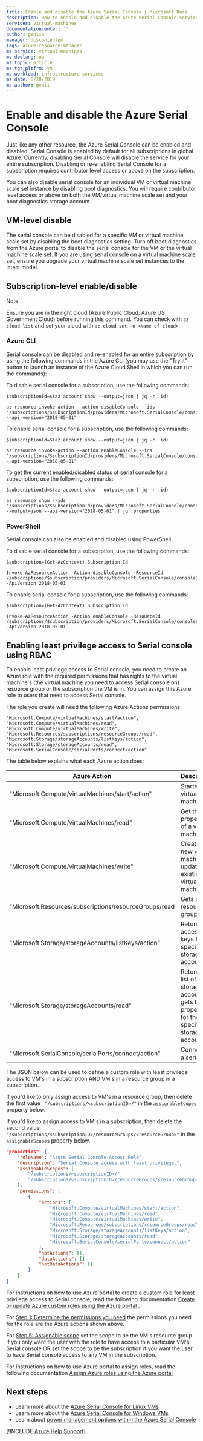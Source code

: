 ```yaml
---
title: Enable and disable the Azure Serial Console | Microsoft Docs
description: How to enable and disable the Azure Serial Console service
services: virtual-machines
documentationcenter: ''
author: genlin
manager: dcscontentpm
tags: azure-resource-manager
ms.service: virtual-machines
ms.devlang: na
ms.topic: article
ms.tgt_pltfrm: vm
ms.workload: infrastructure-services
ms.date: 8/20/2019
ms.author: genli
---
```


# Enable and disable the Azure Serial Console

Just like any other resource, the Azure Serial Console can be enabled and disabled. Serial Console is enabled by default for all subscriptions in global Azure. Currently, disabling Serial Console will disable the service for your entire subscription. Disabling or re-enabling Serial Console for a subscription requires contributor level access or above on the subscription.

You can also disable serial console for an individual VM or virtual machine scale set instance by disabling boot diagnostics. You will require contributor level access or above on both the VM/virtual machine scale set and your boot diagnostics storage account.

## VM-level disable

The serial console can be disabled for a specific VM or virtual machine scale set by disabling the boot diagnostics setting. Turn off boot diagnostics from the Azure portal to disable the serial console for the VM or the virtual machine scale set. If you are using serial console on a virtual machine scale set, ensure you upgrade your virtual machine scale set instances to the latest model.

## Subscription-level enable/disable

> [!NOTE]
> Ensure you are in the right cloud (Azure Public Cloud, Azure US Government Cloud) before running this command. You can check with `az cloud list` and set your cloud with `az cloud set -n <Name of cloud>`.

### Azure CLI

Serial console can be disabled and re-enabled for an entire subscription by using the following commands in the Azure CLI (you may use the "Try it" button to launch an instance of the Azure Cloud Shell in which you can run the commands):

To disable serial console for a subscription, use the following commands:

```azurecli-interactive
$subscriptionId=$(az account show --output=json | jq -r .id)

az resource invoke-action --action disableConsole --ids "/subscriptions/$subscriptionId/providers/Microsoft.SerialConsole/consoleServices/default" --api-version="2018-05-01"
```

To enable serial console for a subscription, use the following commands:

```azurecli-interactive
$subscriptionId=$(az account show --output=json | jq -r .id)

az resource invoke-action --action enableConsole --ids "/subscriptions/$subscriptionId/providers/Microsoft.SerialConsole/consoleServices/default" --api-version="2018-05-01"
```

To get the current enabled/disabled status of serial console for a subscription, use the following commands:

```azurecli-interactive
$subscriptionId=$(az account show --output=json | jq -r .id)

az resource show --ids "/subscriptions/$subscriptionId/providers/Microsoft.SerialConsole/consoleServices/default" --output=json --api-version="2018-05-01" | jq .properties
```

### PowerShell

Serial console can also be enabled and disabled using PowerShell.

To disable serial console for a subscription, use the following commands:

```azurepowershell-interactive
$subscription=(Get-AzContext).Subscription.Id

Invoke-AzResourceAction -Action disableConsole -ResourceId /subscriptions/$subscription/providers/Microsoft.SerialConsole/consoleServices/default -ApiVersion 2018-05-01
```

To enable serial console for a subscription, use the following commands:

```azurepowershell-interactive
$subscription=(Get-AzContext).Subscription.Id

Invoke-AzResourceAction -Action enableConsole -ResourceId /subscriptions/$subscription/providers/Microsoft.SerialConsole/consoleServices/default -ApiVersion 2018-05-01
```

## Enabling least privilege access to Serial console using RBAC

To enable least privilege access to Serial console, you need to create an Azure role with the required permissions that has rights to the virtual machine's (the virtual machine you need to access Serial console on) resource group or the subscription the VM is in. You can assign this Azure role to users that need to access Serial console.

The role you create will need the following Azure Actions permissions:

```Actions
"Microsoft.Compute/virtualMachines/start/action",
"Microsoft.Compute/virtualMachines/read",
"Microsoft.Compute/virtualMachines/write",
"Microsoft.Resources/subscriptions/resourceGroups/read",
"Microsoft.Storage/storageAccounts/listKeys/action",
"Microsoft.Storage/storageAccounts/read",
"Microsoft.SerialConsole/serialPorts/connect/action"
```

The table below explains what each Azure action does:

| Azure Action | Description  |
|---|---|
| "Microsoft.Compute/virtualMachines/start/action" | Starts the virtual machine |
| "Microsoft.Compute/virtualMachines/read" | Get the properties of a virtual machine |
| "Microsoft.Compute/virtualMachines/write" | Creates a new virtual machine or updates an existing virtual machine |
| "Microsoft.Resources/subscriptions/resourceGroups/read | Gets or lists resource groups |
| "Microsoft.Storage/storageAccounts/listKeys/action" | Returns the access keys for the specified storage account
| "Microsoft.Storage/storageAccounts/read" | Returns the list of storage accounts or gets the properties for the specified storage account |
| "Microsoft.SerialConsole/serialPorts/connect/action" | Connect to a serial port |

The JSON below can be used to define a custom role with least privilege access to VM's in a subscription AND VM's in a resource group in a subscription.

If you'd like to only assign access to VM's in a resource group, then delete the first value ` "/subscriptions/<subscriptionID>/"` in the `assignableScopes` property below.

If you'd like to assign access to VM's in a subscription, then delete the second value ` "/subscriptions/<subscriptionID>/resourceGroups/<resourceGroup>"` in the `assignableScopes` property below.

```json
"properties": {
    "roleName": "Azure Serial Console Access Role",
    "description": "Serial Console access with least privilege.",
    "assignableScopes": [
        "/subscriptions/<subscriptionID>/"
        "/subscriptions/<subscriptionID>/resourceGroups/<resourceGroup>"
    ],
    "permissions": [
        {
            "actions": [
                "Microsoft.Compute/virtualMachines/start/action",
                "Microsoft.Compute/virtualMachines/read",
                "Microsoft.Compute/virtualMachines/write",
                "Microsoft.Resources/subscriptions/resourceGroups/read",
                "Microsoft.Storage/storageAccounts/listKeys/action",
                "Microsoft.Storage/storageAccounts/read",
                "Microsoft.SerialConsole/serialPorts/connect/action"
            ],
            "notActions": [],
            "dataActions": [],
            "notDataActions": []
        }
    ]
}
```

For instructions on how to use Azure portal to create a custom role for least privilege access to Serial console, read the following documentation [Create or update Azure custom roles using the Azure portal
](https://docs.microsoft.com/azure/role-based-access-control/custom-roles-portal).

For [Step 1: Determine the permissions you need](https://docs.microsoft.com/azure/role-based-access-control/custom-roles-portal#step-1-determine-the-permissions-you-need) the permissions you need for the role are the Azure actions shown above.

For [Step 5: Assignable scope](https://docs.microsoft.com/azure/role-based-access-control/custom-roles-portal#step-5-assignable-scopes) set the scope to be the VM's resource group if you only want the user with the role to have access to a particular VM's Serial console OR set the scope to be the subscription if you want the user to have Serial console access to any VM in the subscription.

For instructions on how to use Azure portal to assign roles, read the following documentation [Assign Azure roles using the Azure portal
](https://learn.microsoft.com/azure/role-based-access-control/role-assignments-portal?tabs=current)


## Next steps

* Learn more about the [Azure Serial Console for Linux VMs](./serial-console-linux.md)
* Learn more about the [Azure Serial Console for Windows VMs](./serial-console-windows.md)
* Learn about [power management options within the Azure Serial Console](./serial-console-power-options.md)

[!INCLUDE [Azure Help Support](../../includes/azure-help-support.md)]
